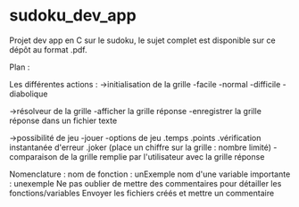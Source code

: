 # sudoku_dev_app

Projet dev app en C sur le sudoku, le sujet complet est disponible sur ce dépôt au format .pdf.

Plan :

Les différentes actions :
->initialisation de la grille
    -facile
    -normal
    -difficile
    -diabolique

->résolveur de la grille
    -afficher la grille réponse
    -enregistrer la grille réponse dans un fichier texte

->possibilité de jeu
    -jouer
    -options de jeu
        .temps
        .points
        .vérification instantanée d'erreur
        .joker (place un chiffre sur la grille : nombre limité)
    -comparaison de la grille remplie par l'utilisateur avec la grille réponse
    
Nomenclature :
nom de fonction : unExemple
nom d'une variable importante : unexemple
Ne pas oublier de mettre des commentaires pour détailler les fonctions/variables
Envoyer les fichiers créés et mettre un commentaire
